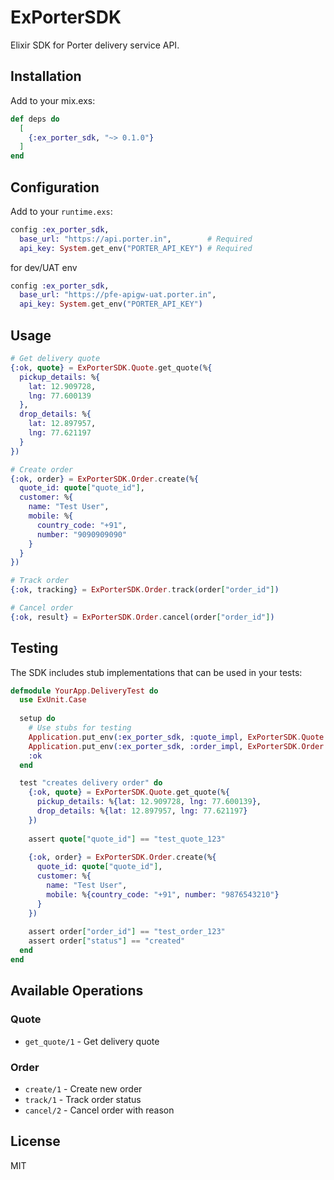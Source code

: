 # ExPorterSDK

Elixir SDK for Porter delivery service API.

## Installation

Add to your mix.exs:

```elixir
def deps do
  [
    {:ex_porter_sdk, "~> 0.1.0"}
  ]
end
```

## Configuration

Add to your `runtime.exs`:

```elixir
config :ex_porter_sdk,
  base_url: "https://api.porter.in",        # Required
  api_key: System.get_env("PORTER_API_KEY") # Required
```

for dev/UAT env

```elixir
config :ex_porter_sdk,
  base_url: "https://pfe-apigw-uat.porter.in",
  api_key: System.get_env("PORTER_API_KEY")

```

## Usage

```elixir
# Get delivery quote
{:ok, quote} = ExPorterSDK.Quote.get_quote(%{
  pickup_details: %{
    lat: 12.909728,
    lng: 77.600139
  },
  drop_details: %{
    lat: 12.897957,
    lng: 77.621197
  }
})

# Create order
{:ok, order} = ExPorterSDK.Order.create(%{
  quote_id: quote["quote_id"],
  customer: %{
    name: "Test User",
    mobile: %{
      country_code: "+91",
      number: "9090909090"
    }
  }
})

# Track order
{:ok, tracking} = ExPorterSDK.Order.track(order["order_id"])

# Cancel order
{:ok, result} = ExPorterSDK.Order.cancel(order["order_id"])
```

## Testing

The SDK includes stub implementations that can be used in your tests:

```elixir
defmodule YourApp.DeliveryTest do
  use ExUnit.Case
  
  setup do
    # Use stubs for testing
    Application.put_env(:ex_porter_sdk, :quote_impl, ExPorterSDK.Quote.Stub)
    Application.put_env(:ex_porter_sdk, :order_impl, ExPorterSDK.Order.Stub)
    :ok
  end

  test "creates delivery order" do
    {:ok, quote} = ExPorterSDK.Quote.get_quote(%{
      pickup_details: %{lat: 12.909728, lng: 77.600139},
      drop_details: %{lat: 12.897957, lng: 77.621197}
    })
    
    assert quote["quote_id"] == "test_quote_123"
    
    {:ok, order} = ExPorterSDK.Order.create(%{
      quote_id: quote["quote_id"],
      customer: %{
        name: "Test User",
        mobile: %{country_code: "+91", number: "9876543210"}
      }
    })
    
    assert order["order_id"] == "test_order_123"
    assert order["status"] == "created"
  end
end
```

## Available Operations

### Quote
- `get_quote/1` - Get delivery quote

### Order
- `create/1` - Create new order
- `track/1` - Track order status
- `cancel/2` - Cancel order with reason

## License

MIT

